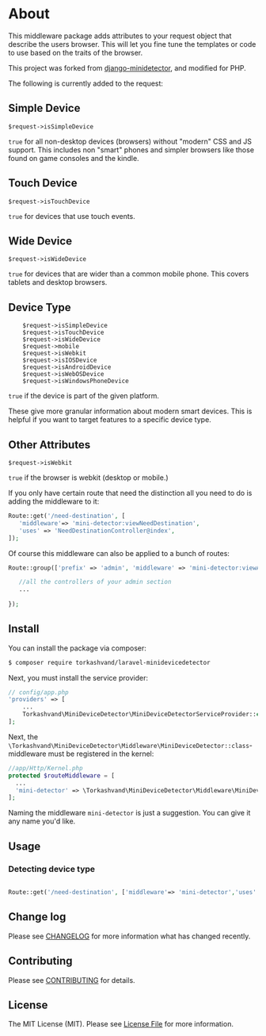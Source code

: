 About
=====

This middleware package adds attributes to your request object that describe the users browser. This will let you fine tune the templates or code to use based on the traits of the browser.

This project was forked from [django-minidetector](https://github.com/remohammadi/django-minidetector), and modified for PHP.

The following is currently added to the request:

Simple Device
-------------
	
	$request->isSimpleDevice

`true` for all non-desktop devices (browsers) without "modern" CSS and JS support. This includes non "smart" phones and simpler browsers like those found on game consoles and the kindle.

Touch Device
------------

	$request->isTouchDevice

`true` for devices that use touch events.

Wide Device
-----------

	$request->isWideDevice

`true` for devices that are wider than a common mobile phone. This covers tablets and desktop browsers.

Device Type
-----------

        $request->isSimpleDevice
        $request->isTouchDevice
        $request->isWideDevice
        $request->mobile
        $request->isWebkit
        $request->isIOSDevice
        $request->isAndroidDevice
        $request->isWebOSDevice
        $request->isWindowsPhoneDevice

`true` if the device is part of the given platform.

These give more granular information about modern smart devices. This is helpful if you want to target features to a specific device type.

Other Attributes
----------------

	$request->isWebkit

`true` if the browser is webkit (desktop or mobile.)

If you only have certain route that need the distinction all you need to do is adding the middleware to it:
```php
Route::get('/need-destination', [
   'middleware'=> 'mini-detector:viewNeedDestination',
   'uses' => 'NeedDestinationController@index',
]);
```

Of course this middleware can also be applied to a bunch of routes:

```php
Route::group(['prefix' => 'admin', 'middleware' => 'mini-detector:viewAdmin'], function() {

   //all the controllers of your admin section
   ...
   
});
```

## Install

You can install the package via composer:
``` bash
$ composer require torkashvand/laravel-minidevicedetector
```

Next, you must install the service provider:

```php
// config/app.php
'providers' => [
    ...
    Torkashvand\MiniDeviceDetector\MiniDeviceDetectorServiceProvider::class,
];
```

Next, the `\Torkashvand\MiniDeviceDetector\Middleware\MiniDeviceDetector::class`-middleware must be registered in the kernel:

```php
//app/Http/Kernel.php
protected $routeMiddleware = [
  ...
  'mini-detector' => \Torkashvand\MiniDeviceDetector\Middleware\MiniDeviceDetector::class,
];
```

Naming the middleware `mini-detector` is just a suggestion. You can give it any name you'd like.

## Usage

### Detecting device type

```php

Route::get('/need-destination', ['middleware'=> 'mini-detector','uses' => 'NeedToDetectController@show']);
```

## Change log

Please see [CHANGELOG](CHANGELOG.md) for more information what has changed recently.

## Contributing

Please see [CONTRIBUTING](CONTRIBUTING.md) for details.


## License

The MIT License (MIT). Please see [License File](LICENSE.md) for more information.

